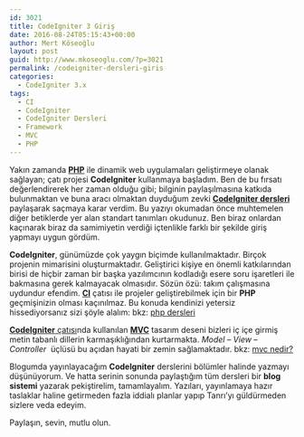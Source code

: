 ```yaml
---
id: 3021
title: CodeIgniter 3 Giriş
date: 2016-08-24T05:15:43+00:00
author: Mert Köseoğlu
layout: post
guid: http://www.mkoseoglu.com/?p=3021
permalink: /codeigniter-dersleri-giris
categories:
  - CodeIgniter 3.x
tags:
  - CI
  - CodeIgniter
  - CodeIgniter Dersleri
  - Framework
  - MVC
  - PHP
---
```

Yakın zamanda **[PHP](http://www.mkoseoglu.com/etiket/php/)** ile dinamik web uygulamaları geliştirmeye olanak sağlayan; çatı projesi **CodeIgniter** kullanmaya başladım. Ben de bu fırsatı değerlendirerek her zaman olduğu gibi; bilginin paylaşılmasına katkıda bulunmaktan ve buna aracı olmaktan duyduğum zevki [**CodeIgniter dersleri**](http://www.mkoseoglu.com/etiket/codeigniter/) paylaşarak saçmaya karar verdim. Bu yazıyı okumadan önce muhtemelen diğer betiklerde yer alan standart tanımları okudunuz. Ben biraz onlardan kaçınarak biraz da samimiyetin verdiği içtenlikle farklı bir şekilde giriş yapmayı uygun gördüm.

**CodeIgniter**, günümüzde çok yaygın biçimde kullanılmaktadır. Birçok projenin mimarisini oluşturmaktadır. Geliştirici kişiye en önemli katkılarından birisi de hiçbir zaman bir başka yazılımcının kodladığı esere soru işaretleri ile bakmasına gerek kalmayacak olmasıdır. Sözün özü: takım çalışmasına uydundur efendim. [**CI**](http://www.mkoseoglu.com/etiket/ci/) çatısı ile projeler geliştirebilmek için bir **PHP** geçmişinizin olması kaçınılmaz. Bu konuda kendinizi yetersiz hissediyorsanız sizi şöyle alalım: bkz: <a href="https://www.google.com.tr/search?q=php+dersleri&oq=php+dersleri&aqs=chrome..69i57j69i64.255j0j7&sourceid=chrome&ie=UTF-8" target="_blank">php dersleri</a>

[**CodeIgniter** çatısı](http://www.mkoseoglu.com/etiket/framework/)nda kullanılan [**MVC**](http://www.mkoseoglu.com/etiket/mvc/) tasarım deseni bizleri iç içe girmiş metin tabanlı dillerin karmaşıklığından kurtarmakta. _Model_ – _View_ – _Controller_  üçlüsü bu açıdan hayati bir zemin sağlamaktadır. bkz: <a href="https://www.google.com.tr/search?q=php+mvc&oq=php+mvc&aqs=chrome..69i57j69i60j69i64j69i60.2679j0j9&sourceid=chrome&ie=UTF-8#q=mvc+nedir" target="_blank">mvc nedir?</a>

Blogumda yayınlayacağım **CodeIgniter** derslerini bölümler halinde yazmayı düşünüyorum. Ve hatta serinin sonunda paylaştığım tüm dersleri bir **blog sistemi** yazarak pekiştirelim, tamamlayalım. Yazıları, yayınlamaya hazır taslaklar haline getirmeden fazla iddialı planlar yapıp Tanrı&#8217;yı güldürmeden sizlere veda edeyim.

Paylaşın, sevin, mutlu olun.